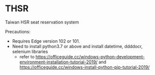 # THSR
Taiwan HSR seat reservation system

Precautions:
* Requires Edge version 102 or 101.
* Need to install python3.7 or above and install datetime, ddddocr, selenium libraries
  * refer to https://officeguide.cc/windows-python-development-environment-installation-tutorial-2019/ and https://officeguide.cc/windows-install-python-pip-tutorial-2019/
